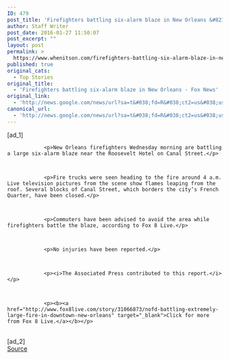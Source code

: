 ```yaml
---
ID: 479
post_title: 'Firefighters battling six-alarm blaze in New Orleans &#8211; Fox News'
author: Staff Writer
post_date: 2016-01-27 11:50:07
post_excerpt: ""
layout: post
permalink: >
  https://www.whenitson.com/firefighters-battling-six-alarm-blaze-in-new-orleans-fox-news/
published: true
original_cats:
  - Top Stories
original_title:
  - 'Firefighters battling six-alarm blaze in New Orleans - Fox News'
original_link:
  - 'http://news.google.com/news/url?sa=t&#038;fd=R&#038;ct2=us&#038;usg=AFQjCNEK-wSIzl_5ecNj2JGz9Nnzv0OYSg&#038;clid=c3a7d30bb8a4878e06b80cf16b898331&#038;cid=52779038136363&#038;ei=7q6oVpHBLtyuhAHsgZhQ&#038;url=http://www.foxnews.com/us/2016/01/27/firefighters-battling-six-alarm-blaze-in-new-orleans.html'
canonical_url:
  - 'http://news.google.com/news/url?sa=t&#038;fd=R&#038;ct2=us&#038;usg=AFQjCNEK-wSIzl_5ecNj2JGz9Nnzv0OYSg&#038;clid=c3a7d30bb8a4878e06b80cf16b898331&#038;cid=52779038136363&#038;ei=7q6oVpHBLtyuhAHsgZhQ&#038;url=http://www.foxnews.com/us/2016/01/27/firefighters-battling-six-alarm-blaze-in-new-orleans.html'
---
```

 [ad_1]
<br><div readability="46.316254416961">
    
        
        
        
            
                <p>New Orleans firefighters Wednesday morning are battling a large six-alarm blaze near the Roosevelt Hotel on Canal Street.</p>                
                

            
                <p>Fire trucks were seen heading to the fire around 4 a.m. Live television pictures from the scene show flames leaping from the roof. Several blocks of Canal Street, which borders the city’s French Quarter, have been closed.</p>                
                

            
                <p>Commuters have been advised to avoid the area while firefighters battle the blaze, according to Fox 8 Live.</p>                
                

            
                <p>No injuries have been reported.</p>                
                

            
                <p><i>The Associated Press contributed to this report.</i></p>                
                

            
                <p><b><a href="http://www.fox8live.com/story/31066873/nofd-battling-extremely-large-fire-in-downtown-new-orleans" target="_blank">Click for more from Fox 8 Live.</a></b></p>                
                

            

            
                
                    
                
                


 

            
        
    
</div>
<br>[ad_2]
<br><a href="http://news.google.com/news/url?sa=t&#038;fd=R&#038;ct2=us&#038;usg=AFQjCNEK-wSIzl_5ecNj2JGz9Nnzv0OYSg&#038;clid=c3a7d30bb8a4878e06b80cf16b898331&#038;cid=52779038136363&#038;ei=7q6oVpHBLtyuhAHsgZhQ&#038;url=http://www.foxnews.com/us/2016/01/27/firefighters-battling-six-alarm-blaze-in-new-orleans.html">Source </a>